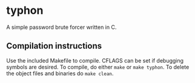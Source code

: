 # typhon
A simple password brute forcer written in C.

## Compilation instructions
Use the included Makefile to compile. CFLAGS can be set if debugging symbols are desired.
To compile, do either `make` or `make typhon`. To delete the object files and binaries do `make clean`.
